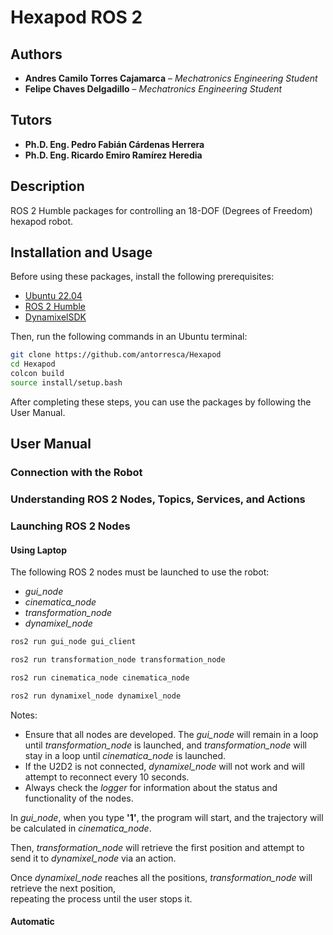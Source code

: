 # Hexapod ROS 2  

## Authors  

* **Andres Camilo Torres Cajamarca** – *Mechatronics Engineering Student*  
* **Felipe Chaves Delgadillo** – *Mechatronics Engineering Student*  

## Tutors  

* **Ph.D. Eng. Pedro Fabián Cárdenas Herrera**  
* **Ph.D. Eng. Ricardo Emiro Ramírez Heredia**  

## Description  

ROS 2 Humble packages for controlling an 18-DOF (Degrees of Freedom) hexapod robot.  

## Installation and Usage  

Before using these packages, install the following prerequisites:  

* [Ubuntu 22.04](https://releases.ubuntu.com/jammy/)  
* [ROS 2 Humble](https://docs.ros.org/en/humble/index.html)  
* [DynamixelSDK](https://emanual.robotis.com/docs/en/software/dynamixel/dynamixel_sdk/download/)  

Then, run the following commands in an Ubuntu terminal:  

```bash
git clone https://github.com/antorresca/Hexapod
cd Hexapod
colcon build
source install/setup.bash
```

After completing these steps, you can use the packages by following the User Manual.

## User Manual

### Connection with the Robot  

### Understanding ROS 2 Nodes, Topics, Services, and Actions  

### Launching ROS 2 Nodes  

#### Using Laptop

The following ROS 2 nodes must be launched to use the robot:

* *gui_node*
* *cinematica_node*
* *transformation_node*
* *dynamixel_node*

```bash
ros2 run gui_node gui_client
```

```bash
ros2 run transformation_node transformation_node 
```


```bash
ros2 run cinematica_node cinematica_node 
```


```bash
ros2 run dynamixel_node dynamixel_node 
```

Notes:

* Ensure that all nodes are developed. The *gui_node* will remain in a loop until *transformation_node* is launched, and *transformation_node*  will stay in a loop until *cinematica_node* is launched. 
* If the U2D2 is not connected, *dynamixel_node* will not work and will attempt to reconnect every 10 seconds.
* Always check the *logger* for information about the status and functionality of the nodes.

In *gui_node*, when you type **'1'**, the program will start, and the trajectory will be calculated in *cinematica_node*.  

Then, *transformation_node* will retrieve the first position and attempt to send it to *dynamixel_node* via an action.  

Once *dynamixel_node* reaches all the positions, *transformation_node* will retrieve the next position,  
repeating the process until the user stops it.

#### Automatic
